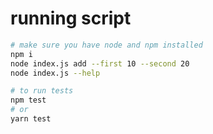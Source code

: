 # running script

```bash
# make sure you have node and npm installed
npm i
node index.js add --first 10 --second 20
node index.js --help

# to run tests
npm test
# or
yarn test
```

